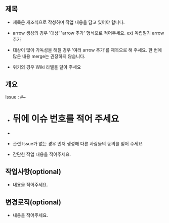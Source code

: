 ## 제목
- 제목은 개조식으로 작성하며 작업 내용을 담고 있어야 합니다. 

- arrow 생성의 경우 '대상' 'arrow 추가' 형식으로 적어주세요. ex) 독립일기 arrow 추가
- 대상이 많아 가독성을 해칠 경우 '여러 arrow 추가'를 제목으로 해 주세요. 한 번에 많은 내용 merge는 권장하지 않습니다. 

- 위키의 경우 Wiki 라벨을 달아 주세요

## 개요
Issue : #~

- # 뒤에 이슈 번호를 적어 주세요
- 
- 관련 Issue가 없는 경우 먼저 생성해 다른 사람들의 동의를 얻어 주세요.

- 간단한 작업 내용을 적어주세요.

## 작업사항(optional)
- 내용을 적어주세요.

## 변경로직(optional)
- 내용을 적어주세요.


